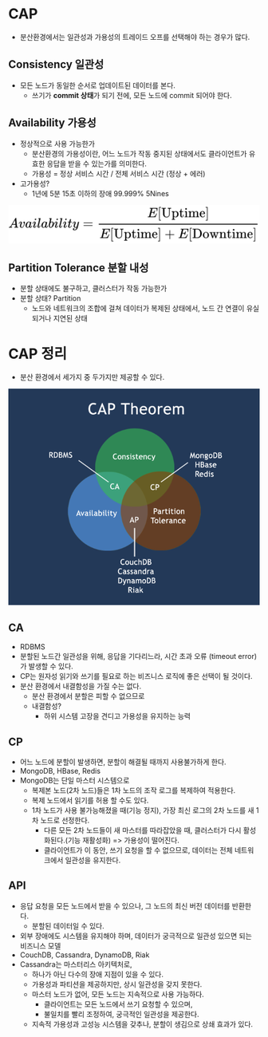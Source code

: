 
# CAP

- 분산환경에서는 일관성과 가용성의 트레이드 오프를 선택해야 하는 경우가 많다.

## Consistency 일관성

- 모든 노드가 동일한 순서로 업데이트된 데이터를 본다.
  - 쓰기가 **commit 상태**가 되기 전에, 모든 노드에 commit 되어야 한다.

## Availability 가용성

- 정상적으로 사용 가능한가
  - 분산환경의 가용성이란, 어느 노드가 작동 중지된 상태에서도 클라이언트가 유효한 응답을 받을 수 있는가를 의미한다.
  - 가용성 = 정상 서비스 시간 / 전체 서비스 시간 (정상 + 에러)
- 고가용성?
  - 1년에 5분 15초 이하의 장애 99.999% 5Nines

![availability](old/db/nosql/availability.svg)

## Partition Tolerance 분할 내성

- 분할 상태에도 불구하고, 클러스터가 작동 가능한가
- 분할 상태? Partition
  - 노드와 네트워크의 조합에 걸쳐 데이터가 복제된 상태에서, 노드 간 연결이 유실되거나 지연된 상태

# CAP 정리

- 분산 환경에서 세가지 중 두가지만 제공할 수 있다.

![cap_theorem](old/db/nosql/cap_theorem.png)

## CA

- RDBMS
- 분할된 노드간 일관성을 위해, 응답을 기다리느라, 시간 초과 오류 (timeout error)가 발생할 수 있다.
- CP는 원자성 읽기와 쓰기를 필요로 하는 비즈니스 로직에 좋은 선택이 될 것이다.
- 분산 환경에서 내결함성을 가질 수는 없다.
  - 분산 환경에서 분할은 피할 수 없으므로 
  - 내결함성?
    - 하위 시스템 고장을 견디고 가용성을 유지하는 능력

## CP

- 어느 노드에 분할이 발생하면, 분할이 해결될 때까지 사용불가하게 한다.
- MongoDB, HBase, Redis
- MongoDB는 단일 마스터 시스템으로
  - 복제본 노드(2차 노드)들은 1차 노드의 조작 로그를 복제하여 적용한다.
  - 복제 노드에서 읽기를 허용 할 수도 있다.
  - 1차 노드가 사용 불가능해졌을 때(기능 정지), 가장 최신 로그의 2차 노드를 새 1차 노드로 선정한다.
    - 다른 모든 2차 노드들이 새 마스터를 따라잡았을 때, 클러스터가 다시 활성화된다.(기능 재활성화) => 가용성이 떨어진다.
    - 클라이언트가 이 동안, 쓰기 요청을 할 수 없으므로, 데이터는 전체 네트워크에서 일관성을 유지한다.

## API

- 응답 요청을 모든 노드에서 받을 수 있으나, 그 노드의 최신 버전 데이터를 반환한다.
  - 분할된 데이터일 수 있다.
- 외부 장애에도 시스템을 유지해야 하며, 데이터가 궁극적으로 일관성 있으면 되는 비즈니스 모델
- CouchDB, Cassandra, DynamoDB, Riak
- Cassandra는 마스터리스 아키텍처로,
  - 하나가 아닌 다수의 장애 지점이 있을 수 있다.
  - 가용성과 파티션을 제공하지만, 상시 일관성을 갖지 못한다.
  - 마스터 노드가 없어, 모든 노드는 지속적으로 사용 가능하다.
    - 클라이언트는 모든 노드에서 쓰기 요청할 수 있으며,
    - 불일치를 빨리 조정하여, 궁극적인 일관성을 제공한다.
  - 지속적 가용성과 고성능 시스템을 갖추나, 분할이 생김으로 상쇄 효과가 있다.
